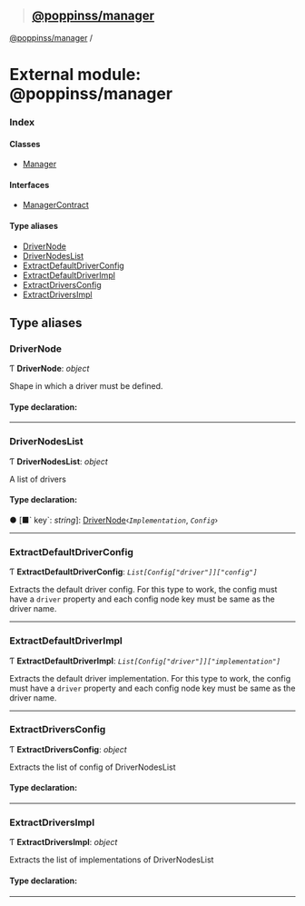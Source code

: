 > ## [@poppinss/manager](../README.md)

[@poppinss/manager](_poppinss_manager.md) /

# External module: @poppinss/manager

### Index

#### Classes

* [Manager](../classes/_poppinss_manager.manager.md)

#### Interfaces

* [ManagerContract](../interfaces/_poppinss_manager.managercontract.md)

#### Type aliases

* [DriverNode](_poppinss_manager.md#drivernode)
* [DriverNodesList](_poppinss_manager.md#drivernodeslist)
* [ExtractDefaultDriverConfig](_poppinss_manager.md#extractdefaultdriverconfig)
* [ExtractDefaultDriverImpl](_poppinss_manager.md#extractdefaultdriverimpl)
* [ExtractDriversConfig](_poppinss_manager.md#extractdriversconfig)
* [ExtractDriversImpl](_poppinss_manager.md#extractdriversimpl)

## Type aliases

###  DriverNode

Ƭ **DriverNode**: *object*

Shape in which a driver must be defined.

#### Type declaration:

___

###  DriverNodesList

Ƭ **DriverNodesList**: *object*

A list of drivers

#### Type declaration:

● \[■&#x60; key&#x60;: *string*\]: [DriverNode](_poppinss_manager.md#drivernode)‹*`Implementation`*, *`Config`*›

___

###  ExtractDefaultDriverConfig

Ƭ **ExtractDefaultDriverConfig**: *`List[Config["driver"]]["config"]`*

Extracts the default driver config. For this type to work,
the config must have a `driver` property and each config
node key must be same as the driver name.

___

###  ExtractDefaultDriverImpl

Ƭ **ExtractDefaultDriverImpl**: *`List[Config["driver"]]["implementation"]`*

Extracts the default driver implementation. For this type to work,
the config must have a `driver` property and each config node
key must be same as the driver name.

___

###  ExtractDriversConfig

Ƭ **ExtractDriversConfig**: *object*

Extracts the list of config of DriverNodesList

#### Type declaration:

___

###  ExtractDriversImpl

Ƭ **ExtractDriversImpl**: *object*

Extracts the list of implementations of DriverNodesList

#### Type declaration:

___
